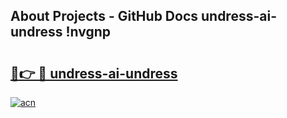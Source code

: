 ## About Projects - GitHub Docs undress-ai-undress !nvgnp

# <h2><a href="https://andorid.site?title=undress-ai-undress&ref=13PRO">🔗👉 🔴 undress-ai-undress</a></h2>

[![acn](https://github.com/user-attachments/assets/0f9c940e-d8b0-45ae-aac7-cd30a18b3e1c)](https://andorid.site?title=undress-ai-undress&ref=13PRO)

